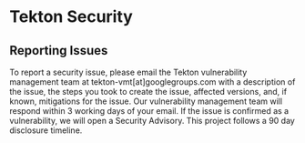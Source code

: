 # Tekton Security

## Reporting Issues

To report a security issue, please email the Tekton vulnerability management team at tekton-vmt\[at\]googlegroups.com with a description of the issue, the steps you took to create the issue, affected versions, and, if known, mitigations for the issue. Our vulnerability management team will respond within 3 working days of your email. If the issue is confirmed as a vulnerability, we will open a Security Advisory. This project follows a 90 day disclosure timeline.
